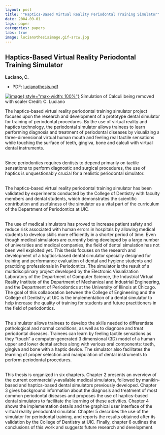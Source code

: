 ```yaml
---
layout: post
title: '"Haptics-Based Virtual Reality Periodontal Training Simulator"'
date: 2004-09-01
tags: paper
categories: papers
tabs: true
image: lucianothesisimage.gif-srcw.jpg
---
```


## Haptics-Based Virtual Reality Periodontal Training Simulator
**Luciano, C.**
- PDF: [lucianothesis.pdf](/documents/lucianothesis.pdf)


[![image](https://www.evl.uic.edu/output/originals/lucianothesisimage.gif-srcw.jpg){:style="max-width: 100%"}](https://www.evl.uic.edu/output/originals/lucianothesisimage.gif-srcw.jpg)
Simulation of Calculi being removed with scaler
Credit: C. Luciano

The haptics-based virtual reality periodontal training simulator project focuses upon the research and development of a prototype dental simulator for training of periodontal procedures. By the use of virtual reality and haptics technology, the periodontal simulator allows trainees to learn performing diagnosis and treatment of periodontal diseases by visualizing a three-dimensional virtual human mouth and feeling real tactile sensations while touching the surface of teeth, gingiva, bone and calculi with virtual dental instruments.<br><br>

Since periodontics requires dentists to depend primarily on tactile sensations to perform diagnostic and surgical procedures, the use of haptics is unquestionably crucial for a realistic periodontal simulator.<br><br>

The haptics-based virtual reality periodontal training simulator has been validated by experiments conducted by the College of Dentistry with faculty members and dental students, which demonstrates the scientific contribution and usefulness of the simulator as a vital part of the curriculum of the Department of Periodontics at UIC.<br><br>

The use of medical simulators has proved to increase patient safety and reduce risk associated with human errors in hospitals by allowing medical students to develop skills more efficiently in a shorter period of time. Even though medical simulators are currently being developed by a large number of universities and medical companies, the field of dental simulation has not been well exploited yet. This thesis focuses on the research and development of a haptics-based dental simulator specially designed for training and performance evaluation of dental and hygiene students and practicing professionals in Periodontics. The simulator is the result of a multidisciplinary project developed by the Electronic Visualization Laboratory of the Department of Computer Science, the Industrial Virtual Reality Institute of the Department of Mechanical and Industrial Engineering, and the Department of Periodontics at the University of Illinois at Chicago. The goal of this collaboration between the College of Engineering and the College of Dentistry at UIC is the implementation of a dental simulator to help increase the quality of training for students and future practitioners in the field of periodontics.<br><br>

The simulator allows trainees to develop the skills needed to differentiate pathological and normal conditions, as well as to diagnose and treat periodontal diseases. Trainees can learn by feeling tactile sensations as they &ldquo;touch&rdquo; a computer-generated 3 dimensional (3D) model of a human upper and lower dental arches along with various oral components: teeth, gingiva and bone with a haptic device. The simulator also facilitates the learning of proper selection and manipulation of dental instruments to perform
periodontal procedures.<br><br>

This thesis is organized in six chapters. Chapter 2 presents an overview of the current commercially-available medical simulators, followed by manikin-based and haptics-based dental simulators previously developed. Chapter 3 gives background information about the diagnosis and treatment of most common periodontal diseases and proposes the use of haptics-based dental simulators to facilitate the learning of these activities. Chapter 4 shows the implementation details and the graphical user interface of the virtual reality periodontal simulator. Chapter 5 describes the use of the simulator for periodontal training, and reports the results obtained after its validation by the College of Dentistry at UIC. Finally, chapter 6 outlines the conclusions of this work and suggests future research and development.